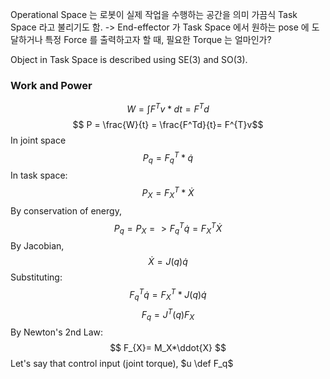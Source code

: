 Operational Space 는 로봇이 실제 작업을 수행하는 공간을 의미
가끔식 Task Space 라고 불리기도 함.
-> End-effector 가 Task Space 에서 원하는 pose 에 도달하거나 특정 Force 를 출력하고자 할 때, 필요한 Torque 는 얼마인가?

Object in Task Space is described using SE(3) and SO(3). 

### Work and Power

$$
W = \int{F^{T}v *dt} = F^{T} d
$$
$$ P = \frac{W}{t} = \frac{F^Td}{t}= F^{T}v$$
In joint space
$$P_q = F^T_q*\dot{q}$$
In task space:
$$P_{X}= F^T_X*\dot{X}$$
By conservation of energy,
$$
P_{q}= P_{X} => F^{T}_{q} \dot{q} = F^{T}_{X} \dot{X} 
$$
By Jacobian,
$$\dot{X} = J(q)\dot{q} $$
Substituting:
$$
F^{T}_{q} \dot{q} = F^{T}_{X} * J(q)\dot{q}
$$
$$
F_{q}= J^T(q)F_X
$$
By Newton's 2nd Law:
$$
F_{X}= M_X*\ddot{X}
$$
Let's say that control input (joint torque), $u \def F_q$




